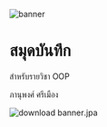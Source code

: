 ![banner](https://picsum.photos/800/250)

# สมุดบันทึก

สำหรับรายวิชา OOP

ภานุพงศ์ ศรีเมือง

![download banner](./banner.).jpa
